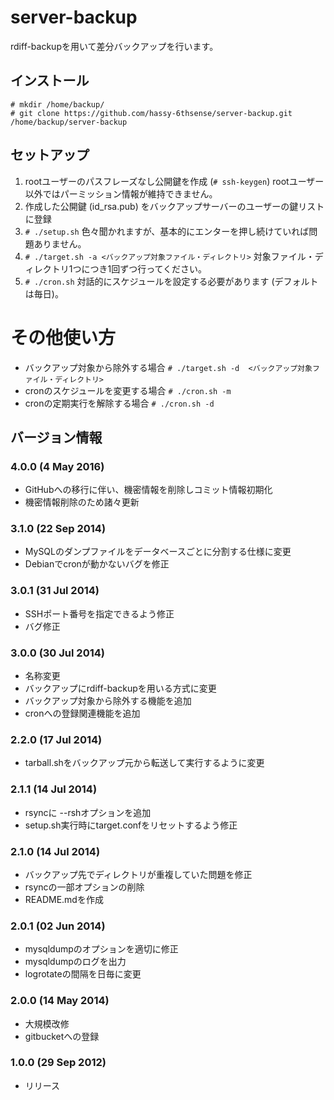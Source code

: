 # server-backup

rdiff-backupを用いて差分バックアップを行います。


## インストール
```
# mkdir /home/backup/
# git clone https://github.com/hassy-6thsense/server-backup.git /home/backup/server-backup
```


## セットアップ

1. rootユーザーのパスフレーズなし公開鍵を作成 (`# ssh-keygen`)
rootユーザー以外ではパーミッション情報が維持できません。
2. 作成した公開鍵 (id_rsa.pub) をバックアップサーバーのユーザーの鍵リストに登録
3. `# ./setup.sh`
色々聞かれますが、基本的にエンターを押し続けていれば問題ありません。
4. `# ./target.sh -a <バックアップ対象ファイル・ディレクトリ>`
対象ファイル・ディレクトリ1つにつき1回ずつ行ってください。
5. `# ./cron.sh`
対話的にスケジュールを設定する必要があります (デフォルトは毎日)。


# その他使い方

- バックアップ対象から除外する場合
`# ./target.sh -d  <バックアップ対象ファイル・ディレクトリ>`
- cronのスケジュールを変更する場合
`# ./cron.sh -m`
- cronの定期実行を解除する場合
`# ./cron.sh -d`


## バージョン情報

### 4.0.0 (4 May 2016)
- GitHubへの移行に伴い、機密情報を削除しコミット情報初期化
- 機密情報削除のため諸々更新

### 3.1.0 (22 Sep 2014)
- MySQLのダンプファイルをデータベースごとに分割する仕様に変更
- Debianでcronが動かないバグを修正

### 3.0.1 (31 Jul 2014)
- SSHポート番号を指定できるよう修正
- バグ修正

### 3.0.0 (30 Jul 2014)
- 名称変更
- バックアップにrdiff-backupを用いる方式に変更
- バックアップ対象から除外する機能を追加
- cronへの登録関連機能を追加

### 2.2.0 (17 Jul 2014)
- tarball.shをバックアップ元から転送して実行するように変更

### 2.1.1 (14 Jul 2014)
- rsyncに --rshオプションを追加
- setup.sh実行時にtarget.confをリセットするよう修正

### 2.1.0 (14 Jul 2014)
- バックアップ先でディレクトリが重複していた問題を修正
- rsyncの一部オプションの削除
- README.mdを作成

### 2.0.1 (02 Jun 2014)
- mysqldumpのオプションを適切に修正
- mysqldumpのログを出力
- logrotateの間隔を日毎に変更

### 2.0.0 (14 May 2014)
- 大規模改修
- gitbucketへの登録

### 1.0.0 (29 Sep 2012)
- リリース
